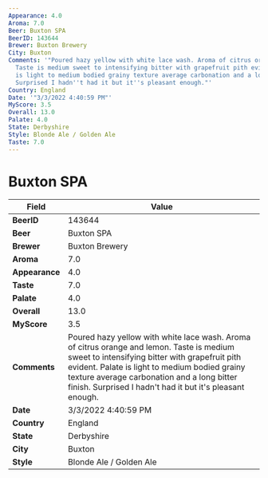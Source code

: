 ```yaml
---
Appearance: 4.0
Aroma: 7.0
Beer: Buxton SPA
BeerID: 143644
Brewer: Buxton Brewery
City: Buxton
Comments: '"Poured hazy yellow with white lace wash. Aroma of citrus orange and lemon.
  Taste is medium sweet to intensifying bitter with grapefruit pith evident. Palate
  is light to medium bodied grainy texture average carbonation and a long bitter finish.
  Surprised I hadn''t had it but it''s pleasant enough."'
Country: England
Date: '"3/3/2022 4:40:59 PM"'
MyScore: 3.5
Overall: 13.0
Palate: 4.0
State: Derbyshire
Style: Blonde Ale / Golden Ale
Taste: 7.0
---
```


# Buxton SPA

| Field         | Value |
|---------------|-------|
| **BeerID** | 143644 |
| **Beer** | Buxton SPA |
| **Brewer** | Buxton Brewery |
| **Aroma** | 7.0 |
| **Appearance** | 4.0 |
| **Taste** | 7.0 |
| **Palate** | 4.0 |
| **Overall** | 13.0 |
| **MyScore** | 3.5 |
| **Comments** | Poured hazy yellow with white lace wash. Aroma of citrus orange and lemon. Taste is medium sweet to intensifying bitter with grapefruit pith evident. Palate is light to medium bodied grainy texture average carbonation and a long bitter finish. Surprised I hadn't had it but it's pleasant enough. |
| **Date** | 3/3/2022 4:40:59 PM |
| **Country** | England |
| **State** | Derbyshire |
| **City** | Buxton |
| **Style** | Blonde Ale / Golden Ale |
